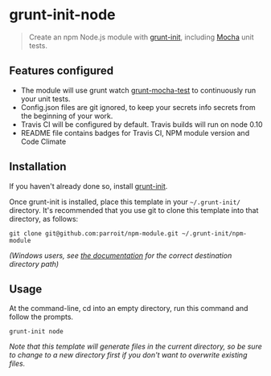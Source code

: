 # grunt-init-node

> Create an npm Node.js module with [grunt-init][], including [Mocha][] unit tests.

## Features configured

* The module will use grunt watch [grunt-mocha-test][] to continuously run your unit tests.
* Config.json files are git ignored, to keep your secrets info secrets from the beginning of your work.
* Travis CI will be configured by default. Travis builds will run on node 0.10
* README file contains badges for Travis CI, NPM module version and Code Climate


## Installation
If you haven't already done so, install [grunt-init][].

Once grunt-init is installed, place this template in your `~/.grunt-init/` directory.
It's recommended that you use git to clone this template into that directory, as follows:

```
git clone git@github.com:parroit/npm-module.git ~/.grunt-init/npm-module
```

_(Windows users, see [the documentation][grunt-init] for the correct destination directory path)_

## Usage

At the command-line, cd into an empty directory, run this command and follow the prompts.

```
grunt-init node
```

_Note that this template will generate files in the current directory, so be sure to change
to a new directory first if you don't want to overwrite existing files._



[grunt-init]: http://gruntjs.com/project-scaffolding
[grunt-mocha-test]: https://github.com/pghalliday/grunt-mocha-test
[Mocha]: http://visionmedia.github.io/mocha/